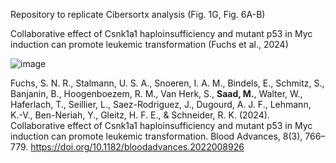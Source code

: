 Repository to replicate Cibersortx analysis (Fig. 1G, Fig. 6A-B) 

Collaborative effect of Csnk1a1 haploinsufficiency and mutant p53 in Myc induction can promote leukemic transformation (Fuchs et al., 2024)


![image](https://github.com/mms100/Bulk_MDS/assets/60142059/3d1aaceb-893b-4892-8a9a-265bae641e97)


Fuchs, S. N. R., Stalmann, U. S. A., Snoeren, I. A. M., Bindels, E., Schmitz, S., Banjanin, B., Hoogenboezem, R. M., Van Herk, S., **Saad, M.**, Walter, W., Haferlach, T., Seillier, L., Saez-Rodriguez, J., Dugourd, A. J. F., Lehmann, K.-V., Ben-Neriah, Y., Gleitz, H. F. E., & Schneider, R. K. (2024). Collaborative effect of Csnk1a1 haploinsufficiency and mutant p53 in Myc induction can promote leukemic transformation. Blood Advances, 8(3), 766–779. https://doi.org/10.1182/bloodadvances.2022008926


